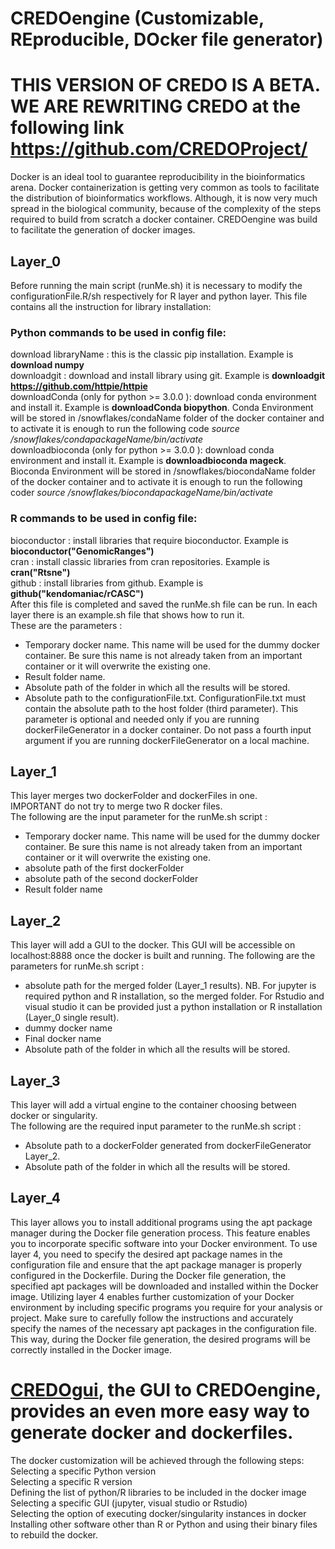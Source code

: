 # CREDOengine (Customizable, REproducible, DOcker file generator)
# THIS VERSION OF CREDO IS A BETA. WE ARE REWRITING CREDO at the following link https://github.com/CREDOProject/
Docker is an ideal tool to guarantee reproducibility in the bioinformatics arena. Docker containerization is getting very common as tools to facilitate the distribution of  bioinformatics workflows. Although, it is now very much spread in the biological community, because of the complexity of the steps required to build from scratch a docker container. 
CREDOengine was build to facilitate the generation of docker images. 

## Layer_0  
Before running the main script (runMe.sh) it is necessary to modify the configurationFile.R/sh respectively for R layer and python layer. This file contains all the instruction for library installation:   

### Python commands to be used in config file:   
download libraryName : this is the classic pip installation. Example is **download numpy**  
downloadgit : download and install library using git. Example is **downloadgit https://github.com/httpie/httpie**   
downloadConda (only for python >= 3.0.0 ): download conda environment and install it. Example is **downloadConda biopython**. Conda Environment will be stored in /snowflakes/condaName folder of the docker container and to activate it is enough to run the following code
*source /snowflakes/condapackageName/bin/activate*  
downloadbioconda (only for python >= 3.0.0 ): download conda environment and install it. Example is **downloadbioconda mageck**. Bioconda Environment will be stored in /snowflakes/biocondaName folder of the docker container and to activate it is enough to run the following coder
*source /snowflakes/biocondapackageName/bin/activate*   

### R commands to be used in config file:   
bioconductor : install libraries that require bioconductor. Example is **bioconductor("GenomicRanges")**   
cran : install classic libraries from cran repositories. Example is **cran("Rtsne")**   
github : install libraries from github. Example is **github("kendomaniac/rCASC")**   
After this file is completed and saved the runMe.sh file can be run. 
In each layer there is an example.sh file that shows how to run it.    
These are the parameters :    
- Temporary docker name. This name will be used for the dummy docker container. Be sure this name is not already taken from an important container or it will overwrite the existing one.   
- Result folder name.   
- Absolute path of the folder in which all the results will be stored.    
- Absolute path to the configurationFile.txt.  ConfigurationFile.txt must contain the absolute path to the host folder (third parameter). This parameter is optional and needed only if you are running dockerFileGenerator in a docker container.  Do not pass a fourth input argument if you are running dockerFileGenerator on a local machine.    

## Layer_1   
This layer merges two dockerFolder and dockerFiles in one.    
IMPORTANT do not try to merge two R docker files.   
The following are the input parameter for the runMe.sh script :    
- Temporary docker name. This name will be used for the dummy docker container. Be sure this name is not already taken from an important container or it will overwrite the existing one.    
- absolute path of the first dockerFolder   
- absolute path of the second dockerFolder   
- Result folder name   

## Layer_2   
This layer will add a GUI to the docker. This GUI will be accessible on localhost:8888 once the docker is built and running. 
The following are the parameters for runMe.sh script :    
- absolute path for the merged folder (Layer_1 results). NB. For jupyter is required python and R installation, so the merged folder. For Rstudio and visual studio it can be provided just a python installation or R installation (Layer_0 single result).   
- dummy docker name    
- Final docker name   
- Absolute path of the folder in which all the results will be stored.    

## Layer_3   
This layer will add a virtual engine to the container choosing between docker or singularity.    
The following are the required input parameter to the runMe.sh script :    
- Absolute path to a dockerFolder generated from dockerFileGenerator Layer_2.    
- Absolute path of the folder in which all the results will be stored.    

## Layer_4 
This layer allows you to install additional programs using the apt package manager during the Docker file generation process. This feature enables you to incorporate specific software into your Docker environment.
To use layer 4, you need to specify the desired apt package names in the configuration file and ensure that the apt package manager is properly configured in the Dockerfile. During the Docker file generation, the specified apt packages will be downloaded and installed within the Docker image. Utilizing layer 4 enables further customization of your Docker environment by including specific programs you require for your analysis or project. Make sure to carefully follow the instructions and accurately specify the names of the necessary apt packages in the configuration file. This way, during the Docker file generation, the desired programs will be correctly installed in the Docker image.
# [CREDOgui](https://github.com/alessandriLuca/CREDOgui), the GUI to CREDOengine, provides an even more easy way to generate docker and dockerfiles.
The docker customization will be achieved through the following steps:  
Selecting a specific Python version   
Selecting a specific R version   
Defining the list of python/R libraries to be included in the docker image   
Selecting a specific GUI (jupyter, visual studio or Rstudio)  
Selecting the option of executing docker/singularity instances in docker   
Installing other software other than R or Python and using their binary files to rebuild the docker. 
